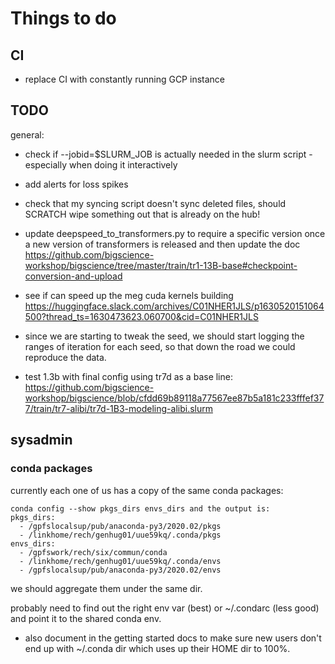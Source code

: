 # Things to do


## CI

- replace CI with constantly running GCP instance



## TODO

general:

- check if --jobid=$SLURM_JOB is actually needed in the slurm script - especially when doing it interactively

- add alerts for loss spikes

- check that my syncing script doesn't sync deleted files, should SCRATCH wipe something out that is already on the hub!

- update deepspeed_to_transformers.py to require a specific version once a new version of transformers is released and then update the doc https://github.com/bigscience-workshop/bigscience/tree/master/train/tr1-13B-base#checkpoint-conversion-and-upload

- see if can speed up the meg cuda kernels building
https://huggingface.slack.com/archives/C01NHER1JLS/p1630520151064500?thread_ts=1630473623.060700&cid=C01NHER1JLS

- since we are starting to tweak the seed, we should start logging the ranges of iteration for each seed, so that down the road we could reproduce the data.


- test 1.3b with final config using tr7d as a base line: https://github.com/bigscience-workshop/bigscience/blob/cfdd69b89118a77567ee87b5a181c233fffef377/train/tr7-alibi/tr7d-1B3-modeling-alibi.slurm


## sysadmin



### conda packages

currently each one of us has a copy of the same conda packages:

```
conda config --show pkgs_dirs envs_dirs and the output is:
pkgs_dirs:
  - /gpfslocalsup/pub/anaconda-py3/2020.02/pkgs
  - /linkhome/rech/genhug01/uue59kq/.conda/pkgs
envs_dirs:
  - /gpfswork/rech/six/commun/conda
  - /linkhome/rech/genhug01/uue59kq/.conda/envs
  - /gpfslocalsup/pub/anaconda-py3/2020.02/envs
```

we should aggregate them under the same dir.

probably need to find out the right env var (best) or ~/.condarc (less good) and point it to the shared conda env.

- also document in the getting started docs to make sure new users don't end up with ~/.conda dir which uses up their HOME dir to 100%.
